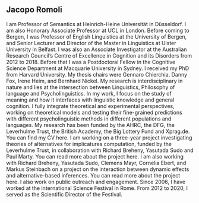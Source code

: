 ## Jacopo Romoli

I am Professor of Semantics at Heinrich-Heine Universität in Düsseldorf. I am also Honorary Associate Professor at UCL in London.
Before coming to Bergen, I was Professor of English Linguistics at the University of Bergen,  and Senior Lecturer and Director of the Master in Linguistics at Ulster University in Belfast. I was also an Associate Investigator at the Australian Research Council’s Centre of Excellence in Cognition and its Disorders from 2012 to 2018. Before that I was a Postdoctoral Fellow in the Cognitive Science Department at Macquarie University in Sydney. I received my PhD from Harvard University. My thesis chairs were Gennaro Chierchia, Danny Fox, Irene Heim, and Bernhard Nickel.
My research is interdisciplinary in nature and lies at the intersection between Linguistics, Philosophy of language and Psycholinguistics. In my work, I focus on the study of meaning and how it interfaces with linguistic knowledge and general cognition. I fully integrate theoretical and experimental perspectives, working on theoretical models and testing their fine-grained predictions with different psycholinguistic methods in different populations and languages.
My research has been funded by the AHRC, the DFG, the Leverhulme Trust, the British Academy, the Big Lottery Fund and Xprag.de.  You can find my CV here.
I am working on a three-year project investigating theories of alternatives for implicatures computation, funded by the Leverhulme Trust, in collaboration with Richard Breheny, Yasutada Sudo and Paul Marty. You can read more about the project here. I am also working with Richard Breheny, Yasutada Sudo, Clemens Mayr, Cornelia Ebert, and Markus Steinbach on a project on the interaction between dynamic effects and alternative-based inferences. You can read more about the project here.
I also work on public outreach and engagement. Since 2006, I have worked at the international Science Festival in Rome. From 2012 to 2020, I served as the Scientific Director of the Festival.
